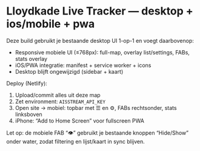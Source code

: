 # Lloydkade Live Tracker — desktop + ios/mobile + pwa

Deze build gebruikt je bestaande desktop UI 1-op-1 en voegt daarbovenop:
- Responsive mobiele UI (≤768px): full-map, overlay list/settings, FABs, stats overlay
- iOS/PWA integratie: manifest + service worker + icons
- Desktop blijft ongewijzigd (sidebar + kaart)

Deploy (Netlify):
1) Upload/commit alles uit deze map
2) Zet environment: `AISSTREAM_API_KEY`
3) Open site → mobiel: topbar met ☰ en ⚙, FABs rechtsonder, stats linksboven
4) iPhone: “Add to Home Screen” voor fullscreen PWA

Let op: de mobiele FAB “👁” gebruikt je bestaande knoppen “Hide/Show” onder water,
zodat filtering en lijst/kaart in sync blijven.
